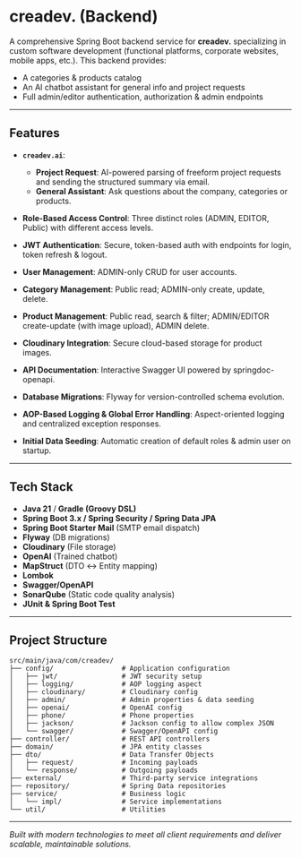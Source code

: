 # creadev. (Backend)

A comprehensive Spring Boot backend service for **creadev.** specializing in custom software development (functional platforms, corporate websites, mobile apps, etc.). This backend provides:

- A categories & products catalog
- An AI chatbot assistant for general info and project requests
- Full admin/editor authentication, authorization & admin endpoints

---

## Features

- **`creadev.ai`**:
  - **Project Request**: AI-powered parsing of freeform project requests and sending the structured summary via email.
  - **General Assistant**: Ask questions about the company, categories or products.

- **Role-Based Access Control**: Three distinct roles (ADMIN, EDITOR, Public) with different access levels.

- **JWT Authentication**: Secure, token-based auth with endpoints for login, token refresh & logout.

- **User Management**: ADMIN-only CRUD for user accounts.

- **Category Management**: Public read; ADMIN-only create, update, delete.

- **Product Management**: Public read, search & filter; ADMIN/EDITOR create-update (with image upload), ADMIN delete.

- **Cloudinary Integration**: Secure cloud-based storage for product images.

- **API Documentation**: Interactive Swagger UI powered by springdoc-openapi.

- **Database Migrations**: Flyway for version-controlled schema evolution.

- **AOP-Based Logging & Global Error Handling**: Aspect-oriented logging and centralized exception responses.

- **Initial Data Seeding**: Automatic creation of default roles & admin user on startup.

---

## Tech Stack

- **Java 21** / **Gradle (Groovy DSL)**
- **Spring Boot 3.x / Spring Security / Spring Data JPA**
- **Spring Boot Starter Mail** (SMTP email dispatch)
- **Flyway** (DB migrations)
- **Cloudinary** (File storage)
- **OpenAI** (Trained chatbot)
- **MapStruct** (DTO ↔ Entity mapping)
- **Lombok**
- **Swagger/OpenAPI**
- **SonarQube** (Static code quality analysis)
- **JUnit & Spring Boot Test**

---

## Project Structure

```plaintext
src/main/java/com/creadev/
├── config/                 # Application configuration
│   ├── jwt/                # JWT security setup
│   ├── logging/            # AOP logging aspect
│   ├── cloudinary/         # Cloudinary config
│   ├── admin/              # Admin properties & data seeding
│   ├── openai/             # OpenAI config
│   ├── phone/              # Phone properties
│   ├── jackson/            # Jackson config to allow complex JSON
│   └── swagger/            # Swagger/OpenAPI config
├── controller/             # REST API controllers
├── domain/                 # JPA entity classes
├── dto/                    # Data Transfer Objects
│   ├── request/            # Incoming payloads
│   └── response/           # Outgoing payloads
├── external/               # Third-party service integrations
├── repository/             # Spring Data repositories
├── service/                # Business logic
│   └── impl/               # Service implementations
└── util/                   # Utilities
```

---  

*Built with modern technologies to meet all client requirements and deliver scalable, maintainable solutions.* 
